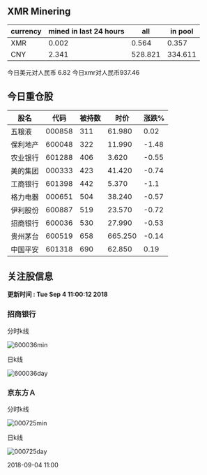 ## XMR Minering

|currency|mined in last 24 hours|all|in pool|
|---|---|---|---|
|XMR|0.002|0.564|0.357|
|CNY|2.341|528.821|334.611|

今日美元对人民币 6.82	今日xmr对人民币937.46


## 今日重仓股 

|股名|代码|被持数|时价|涨跌%|
|---|---|---|---|---|
|五粮液|000858|311|61.980|0.02|
|保利地产|600048|322|11.990|-1.48|
|农业银行|601288|406|3.620|-0.55|
|美的集团|000333|423|41.420|-0.74|
|工商银行|601398|442|5.370|-1.1|
|格力电器|000651|504|38.240|-0.57|
|伊利股份|600887|519|23.570|-0.72|
|招商银行|600036|530|27.990|-0.53|
|贵州茅台|600519|658|665.250|-0.14|
|中国平安|601318|690|62.850|0.19|

## 关注股信息
**更新时间 : Tue Sep  4 11:00:12 2018**
### 招商银行 
分时k线

![600036min](http://image.sinajs.cn/newchart/min/n/sh600036.gif)

日k线

![600036day](http://image.sinajs.cn/newchart/daily/n/sh600036.gif)

### 京东方Ａ 
分时k线

![000725min](http://image.sinajs.cn/newchart/min/n/sz000725.gif)

日k线

![000725day](http://image.sinajs.cn/newchart/daily/n/sz000725.gif)

2018-09-04 11:00
